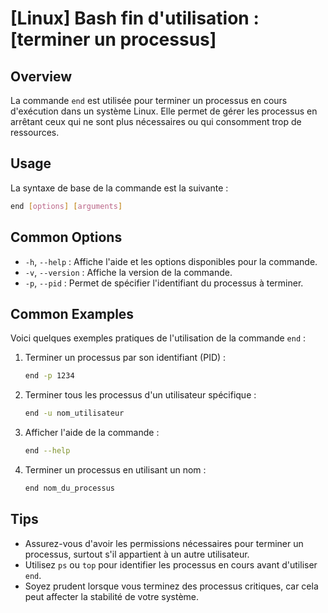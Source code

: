 # [Linux] Bash fin d'utilisation : [terminer un processus]

## Overview
La commande `end` est utilisée pour terminer un processus en cours d'exécution dans un système Linux. Elle permet de gérer les processus en arrêtant ceux qui ne sont plus nécessaires ou qui consomment trop de ressources.

## Usage
La syntaxe de base de la commande est la suivante :

```bash
end [options] [arguments]
```

## Common Options
- `-h`, `--help` : Affiche l'aide et les options disponibles pour la commande.
- `-v`, `--version` : Affiche la version de la commande.
- `-p`, `--pid` : Permet de spécifier l'identifiant du processus à terminer.

## Common Examples
Voici quelques exemples pratiques de l'utilisation de la commande `end` :

1. Terminer un processus par son identifiant (PID) :
   ```bash
   end -p 1234
   ```

2. Terminer tous les processus d'un utilisateur spécifique :
   ```bash
   end -u nom_utilisateur
   ```

3. Afficher l'aide de la commande :
   ```bash
   end --help
   ```

4. Terminer un processus en utilisant un nom :
   ```bash
   end nom_du_processus
   ```

## Tips
- Assurez-vous d'avoir les permissions nécessaires pour terminer un processus, surtout s'il appartient à un autre utilisateur.
- Utilisez `ps` ou `top` pour identifier les processus en cours avant d'utiliser `end`.
- Soyez prudent lorsque vous terminez des processus critiques, car cela peut affecter la stabilité de votre système.